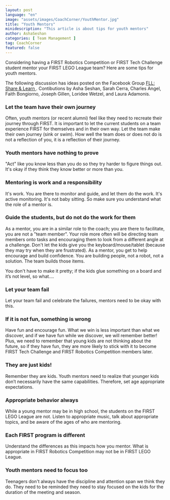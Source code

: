 ```yaml
---
layout: post
language: "en"
image: "assets/images/CoachCorner/YouthMentor.jpg"
title: "Youth Mentors"
minidescription: "This article is about tips for youth mentors"
author: AshaSeshan
categories: [ Team Management ]
tag: CoachCorner
featured: false
---
```

Considering having a FIRST Robotics Competition or FIRST Tech Challenge student mentor your FIRST LEGO League team? Here are some tips for youth mentors.

The following discussion has ideas posted on the Facebook Group <a href="https://www.facebook.com/groups/FLLShareandLearn/">FLL: Share & Learn </a>. Contibutions by Asha Seshan, Sarah Cerra, Charles Angel, Faith Bongiorno, Joseph Gillen, Loridee Wetzel, and Laura Adamonis.

### Let the team have their own journey

Often, youth mentors (or recent alumni) feel like they need to recreate their journey through FIRST. It is important to let the current students on a team experience FIRST for themselves and in their own way. Let the team make their own journey (sink or swim). How well the team does or does not do is not a reflection of you, it is a reflection of their journey.

### Youth mentors have nothing to prove

"Act" like you know less than you do so they try harder to figure things out. It's okay if they think they know better or more than you.

### Mentoring is work and a responsibility

It's work. You are there to monitor and guide, and let them do the work. It's active monitoring. It's not baby sitting. So make sure you understand what the role of a mentor is.

### Guide the students, but do not do the work for them

As a mentor, you are in a similar role to the coach; you are there to facilitate, you are not a "team member". Your role more often will be directing team members onto tasks and encouraging them to look from a different angle at a challenge. Don't let the kids give you the keyboard/mouse/tablet (because they may try when they are frustrated). As a mentor, you get to help encourage and build confidence. You are building people, not a robot, not a solution. The team builds those items.

You don't have to make it pretty; if the kids glue something on a board and it’s not level, so what....

### Let your team fail

Let your team fail and celebrate the failures, mentors need to be okay with this.

### If it is not fun, something is wrong

Have fun and encourage fun. What we win is less important than what we discover, and if we have fun while we discover, we will remember better! Plus, we need to remember that young kids are not thinking about the future, so if they have fun, they are more likely to stick with it to become FIRST Tech Challenge and FIRST Robotics Competition members later.

### They are just kids!

Remember they are kids. Youth mentors need to realize that younger kids don’t necessarily have the same capabilities. Therefore, set age appropriate expectations.

### Appropriate behavior always

While a young mentor may be in high school, the students on the FIRST LEGO League are not. Listen to appropriate music, talk about appropriate topics, and be aware of the ages of who are mentoring.

### Each FIRST program is different

Understand the differences as this impacts how you mentor. What is appropriate in FIRST Robotics Competition may not be in FIRST LEGO League.

### Youth mentors need to focus too

Teenagers don't always have the discipline and attention span we think they do. They need to be reminded they need to stay focused on the kids for the duration of the meeting and season.
